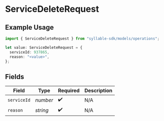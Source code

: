 # ServiceDeleteRequest

## Example Usage

```typescript
import { ServiceDeleteRequest } from "syllable-sdk/models/operations";

let value: ServiceDeleteRequest = {
  serviceId: 937865,
  reason: "<value>",
};
```

## Fields

| Field              | Type               | Required           | Description        |
| ------------------ | ------------------ | ------------------ | ------------------ |
| `serviceId`        | *number*           | :heavy_check_mark: | N/A                |
| `reason`           | *string*           | :heavy_check_mark: | N/A                |